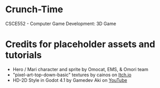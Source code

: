 # Crunch-Time
 CSCE552 - Computer Game Development: 3D Game


# Credits for placeholder assets and tutorials

- Hero / Mari character and sprite by Omocat, EMS, & Omori team
- "pixel-art-top-down-basic" textures by cainos on [Itch.io](https://cainos.itch.io/pixel-art-top-down-basic)
- HD-2D Style in Godot 4.1 by Gamedev Aki on [YouTube](https://www.youtube.com/watch?v=ZM9e2yKaybg)
